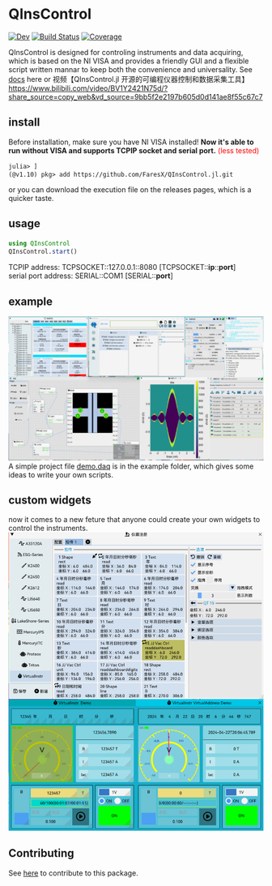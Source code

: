 # QInsControl

<!-- [![Stable](https://img.shields.io/badge/docs-stable-blue.svg)](https://FaresX.github.io/QInsControl.jl/stable/) -->
[![Dev](https://img.shields.io/badge/docs-dev-blue.svg)](https://FaresX.github.io/QInsControl.jl/dev/)
[![Build Status](https://github.com/FaresX/QInsControl.jl/actions/workflows/CI.yml/badge.svg?branch=master)](https://github.com/FaresX/QInsControl.jl/actions/workflows/CI.yml?query=branch%3Amaster)
[![Coverage](https://codecov.io/gh/FaresX/QInsControl.jl/branch/master/graph/badge.svg)](https://codecov.io/gh/FaresX/QInsControl.jl)

QInsControl is designed for controling instruments and data acquiring, which is based on the NI VISA and provides a 
friendly GUI and a flexible script written mannar to keep both the convenience and universality. 
See [docs](https://FaresX.github.io/QInsControl.jl/dev/) here or 视频【QInsControl.jl 开源的可编程仪器控制和数据采集工具】 https://www.bilibili.com/video/BV1Y2421N75d/?share_source=copy_web&vd_source=9bb5f2e2197b605d0d141ae8f55c67c7

## install
Before installation, make sure you have NI VISA installed! **Now it's able to run without VISA and supports TCPIP socket and serial port.** <font color='red'> (less tested) </font>
```
julia> ]
(@v1.10) pkg> add https://github.com/FaresX/QInsControl.jl.git
```
or you can download the execution file on the releases pages, which is a quicker taste.

## usage
```julia
using QInsControl
QInsControl.start()
```
TCPIP address: TCPSOCKET::127.0.0.1::8080 [TCPSOCKET::**ip**::**port**]  
serial port address: SERIAL::COM1 [SERIAL::**port**]

## example
![image](example/demo.png)
A simple project file [demo.daq](example) is in the example folder, which gives some ideas to write your own scripts.
## custom widgets
now it comes to a new feture that anyone could create your own widgets to control the instruments.
![image](example/test%20widget.png)

<!-- ## <font color=#FF0000>**Note**</font>
At present, the GUI may get crashed thanks to some bugs that do not interrupt the running DAQ program. When encountered, 
one could run
```julia
QInsControl.UI(true)
```
to restart the GUI and give feedback on github Issues. -->

## Contributing
See [here](https://github.com/FaresX/QInsControlAssets) to contribute to this package.
